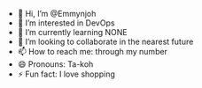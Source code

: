 - 👋 Hi, I’m @Emmynjoh
- 👀 I’m interested in DevOps
- 🌱 I’m currently learning NONE
- 💞️ I’m looking to collaborate in the nearest future
- 📫 How to reach me: through my number
- 😄 Pronouns: Ta-koh
- ⚡ Fun fact: I love shopping

<!---
Emmynjoh/Emmynjoh is a ✨ special ✨ repository because its `README.md` (this file) appears on your GitHub profile.
You can click the Preview link to take a look at your changes.
--->
